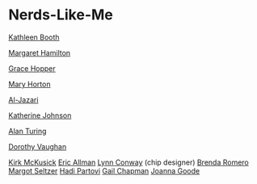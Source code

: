 # Nerds-Like-Me

[Kathleen Booth](https://en.wikipedia.org/wiki/Kathleen_Booth)

[Margaret Hamilton](https://en.wikipedia.org/wiki/Margaret_Hamilton_(scientist))

[Grace Hopper](https://en.wikipedia.org/wiki/Grace_Hopper)

[Mary Horton](https://en.wikipedia.org/wiki/Mary_Ann_Horton)

[Al-Jazari](https://en.wikipedia.org/wiki/Al-Jazari)

[Katherine Johnson]()

[Alan Turing](https://en.wikipedia.org/wiki/Alan_Turing)

[Dorothy Vaughan]()



[Kirk McKusick]()
[Eric Allman]()
[Lynn Conway]() (chip designer)
[Brenda Romero]()
[Margot Seltzer]()
[Hadi Partovi]()
[Gail Chapman]()
[Joanna Goode]()


